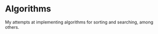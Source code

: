 Algorithms
==========

My attempts at implementing algorithms for sorting and searching, among others.
